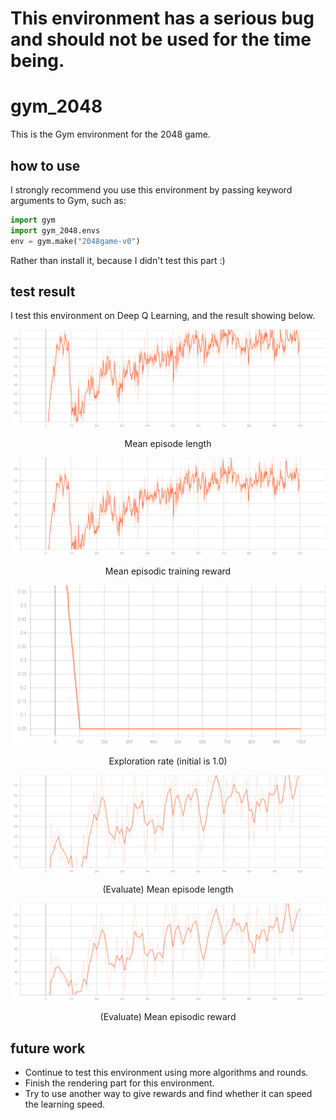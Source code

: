 # This environment has a serious bug and should not be used for the time being.

# gym_2048

This is the Gym environment for the 2048 game.

## how to use

I strongly recommend you use this environment by passing keyword arguments to Gym, such as:
~~~ python
import gym
import gym_2048.envs
env = gym.make("2048game-v0")
~~~
Rather than install it, because I didn't test this part :)

## test result 

I test this environment on Deep Q Learning, and the result showing below.


![Mean episode length](./README_img/rollout_ep_len_mean.svg)

<center>Mean episode length</center>

![Mean episodic training reward](./README_img/rollout_ep_rew_mean.svg)

<center>Mean episodic training reward</center>

![Exploration rate](./README_img/rollout_exploration_rate.svg)

<center>Exploration rate (initial is 1.0)</center>

![Eval Mean episode length](./README_img/eval_mean_ep_length.svg)

<center>(Evaluate) Mean episode length</center>

![Mean episode length](./README_img/eval_mean_reward.svg)

<center>(Evaluate) Mean episodic reward</center>


## future work

- Continue to test this environment using more algorithms and rounds.
- Finish the rendering part for this environment.
- Try to use another way to give rewards and find whether it can speed the learning speed.

